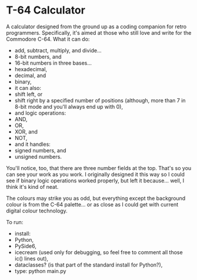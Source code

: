 # T-64 Calculator
A calculator designed from the ground up as a coding companion for retro programmers. Specifically, it's aimed at those who still love and write for the Commodore C-64.
What it can do:
- add, subtract, multiply, and divide...
- 8-bit numbers, and
- 16-bit numbers in three bases...
- hexadecimal,
- decimal, and
- binary,
- it can also:
- shift left, or
- shift right by a specified number of positions (although, more than 7 in 8-bit mode and you'll always end up with 0),
- and logic operations:
- AND,
- OR,
- XOR, and
- NOT,
- and it handles:
- signed numbers, and
- unsigned numbers.

You'll notice, too, that there are three number fields at the top. That's so you can see your work as you work. I originally designed it this way so I could see if binary  logic operations worked properly, but left it because... well, I think it's kind of neat.

The colours may strike you as odd, but everything except the background colour is from the C-64 palette... or as close as I could get with current digital colour technology.

To run:
- install:
-   Python,
-   PySide6,
-   icecream (used only for debugging, so feel free to comment all those ic() lines out),
-   dataclasses? (is that part of the standard install for Python?),
- type: python main.py
